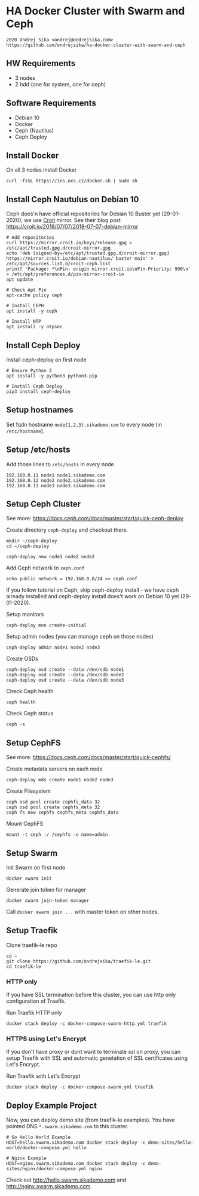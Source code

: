 # HA Docker Cluster with Swarm and Ceph

    2020 Ondrej Sika <ondrej@ondrejsika.com>
    https://github.com/ondrejsika/ha-docker-cluster-with-swarm-and-ceph


## HW Requirements

- 3 nodes
- 2 hdd (one for system, one for ceph)

## Software Requirements

- Debian 10
- Docker
- Ceph (Nautilus)
- Ceph Deploy

## Install Docker

On all 3 nodes install Docker

```
curl -fsSL https://ins.oxs.cz/docker.sh | sudo sh
```

## Install Ceph Nautulus on Debian 10

Ceph does'n have official repositories for Debian 10 Buster yet (29-01-2020), we use [Croit](https://croit.io) mirror. See their blog post <https://croit.io/2019/07/07/2019-07-07-debian-mirror>

```
# Add repositories
curl https://mirror.croit.io/keys/release.gpg > /etc/apt/trusted.gpg.d/croit-mirror.gpg
echo 'deb [signed-by=/etc/apt/trusted.gpg.d/croit-mirror.gpg] https://mirror.croit.io/debian-nautilus/ buster main' > /etc/apt/sources.list.d/croit-ceph.list
printf 'Package: *\nPin: origin mirror.croit.io\nPin-Priority: 990\n' > /etc/apt/preferences.d/pin-mirror-croit-io
apt update

# Check Apt Pin
apt-cache policy ceph

# Install CEPH
apt install -y ceph

# Install NTP
apt install -y ntpsec
```

## Install Ceph Deploy

Install ceph-deploy on first node

```
# Ensure Python 3
apt install -y python3 python3-pip

# Install Ceph Deploy
pip3 install ceph-deploy
```

## Setup hostnames

Set fqdn hostname `node{1,2,3}.sikademo.com` to every node (in `/etc/hostname`).

## Setup /etc/hosts

Add those lines to `/etc/hosts` in every node

```
192.168.0.11 node1 node1.sikademo.com
192.168.0.12 node2 node2.sikademo.com
192.168.0.13 node3 node3.sikademo.com
```

## Setup Ceph Cluster

See more: <https://docs.ceph.com/docs/master/start/quick-ceph-deploy>


Create directory `ceph-deploy` and checkout there.

```
mkdir ~/ceph-deploy
cd ~/ceph-deploy
```

```
ceph-deploy new node1 node2 node3
```

Add Ceph network to `ceph.conf`

```
echo public network = 192.168.0.0/24 >> ceph.conf
```

If you follow tutorial on Ceph, skip ceph-deploy install - we have ceph already installed and ceph-deploy install does't work on Debian 10 yet (29-01-2020).

Setup monitors

```
ceph-deploy mon create-initial
```

Setup admin nodes (you can manage ceph on those nodes)

```
ceph-deploy admin node1 node2 node3
```

Create OSDs

```
ceph-deploy osd create --data /dev/sdb node1
ceph-deploy osd create --data /dev/sdb node2
ceph-deploy osd create --data /dev/sdb node3
```

Check Ceph health

```
ceph health
```

Check Ceph status

```
ceph -s
```

## Setup CephFS

See more: <https://docs.ceph.com/docs/master/start/quick-cephfs/>


Create metadata servers on each node

```
ceph-deploy mds create node1 node2 node3
```

Create Filesystem

```
ceph osd pool create cephfs_data 32
ceph osd pool create cephfs_meta 32
ceph fs new cephfs cephfs_meta cephfs_data
```

Mount CephFS

```
mount -t ceph :/ /cephfs -o name=admin
```

## Setup Swarm

Init Swarm on first node

```
docker swarm init
```

Generate join token for manager

```
docker swarm join-token manager
```

Call `docker swarm join ...` with master token on other nodes.


## Setup Traefik

Clone traefik-le repo

```
cd ~
git clone https://github.com/ondrejsika/traefik-le.git
cd traefik-le
```

### HTTP only

If you have SSL termination before this cluster, you can use http only configuration of Traefik.

Run Traefik HTTP only

```
docker stack deploy -c docker-compose-swarm-http.yml traefik
```

### HTTPS using Let's Encrypt

If you don't have proxy or dont want to terminate ssl on proxy, you can setup Traefik with SSL and automatic genetation of SSL certificates using Let's Encrypt.

Run Traefik with Let's Encrypt

```
docker stack deploy -c docker-compose-swarm.yml traefik
```

## Deploy Example Project

Now, you can deploy demo site (from traefik-le examples). You have pointed DNS `*.swarm.sikademo.com` to this cluster.

```
# Go Hello World Example
HOST=hello.swarm.sikademo.com docker stack deploy -c demo-sites/hello-world/docker-compose.yml hello

# Nginx Example
HOST=nginx.swarm.sikademo.com docker stack deploy -c demo-sites/nginx/docker-compose.yml nginx
```

Check out <http://hello.swarm.sikademo.com> and <http://nginx.swarm.sikademo.com>.
